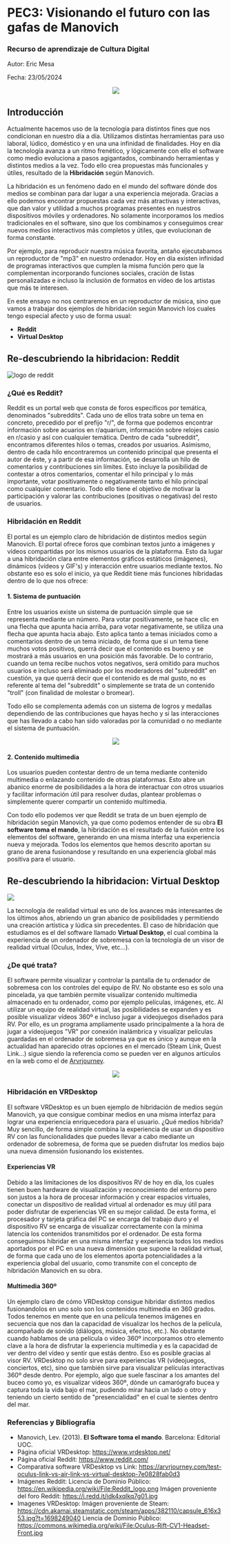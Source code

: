 # PEC3: Visionando el futuro con las gafas de Manovich 

### Recurso de aprendizaje de Cultura Digital 


Autor: Eric Mesa


Fecha: 23/05/2024

<p align="center">
  <img src="https://upload.wikimedia.org/wikipedia/commons/thumb/0/07/Social_networking_services.jpg/800px-Social_networking_services.jpg?20140512202701"/>
</p>


## Introducción

Actualmente hacemos uso de la tecnología para distintos fines que nos condicionan en nuestro día a día. Utilizamos distintas herramientas para uso laboral, lúdico, doméstico y en una una infinidad de finalidades. Hoy en día la tecnología avanza a un ritmo frenético, y lógicamente con ello el software como medio evoluciona a pasos agigantados, combinando herramientas y distintos medios a la vez. Todo ello crea propuestas más funcionales y útiles, resultado de la <b>Hibridación</b> según Manovich.

La hibridación es un fenómeno dado en el mundo del software dónde dos medios se combinan para dar lugar a una experiencia mejorada. Gracias a ello podemos encontrar propuestas cada vez más atractivas y interactivas, que dan valor y utilidad a muchos programas presentes en nuestros dispositivos móviles y ordenadores. No solamente incorporamos los medios tradicionales en el software, sino que los combinamos y conseguimos crear nuevos medios interactivos más completos y útiles, que evolucionan de forma constante.

Por ejemplo, para reproducir nuestra música favorita, antaño ejecutabamos un reproductor de "mp3" en nuestro ordenador. Hoy en día existen infinidad de programas interactivos que cumplen la misma función pero que la complementan incorporando funciones sociales, cración de listas personalizadas e incluso la inclusión de formatos en vídeo de los artistas que más te interesen.

En este ensayo no nos centraremos en un reproductor de música, sino que vamos a trabajar dos ejemplos de hibridación según Manovich los cuales tengo especial afecto y uso de forma usual:
<ul>
  <li><b>Reddit</b></li>
  <li><b>Virtual Desktop</b></li>
</ul>



## Re-descubriendo la hibridacion: Reddit

<img src="https://upload.wikimedia.org/wikipedia/commons/b/b5/Reddit_logo.png" alt="logo de reddit"></img>

### ¿Qué es Reddit?

Reddit es un portal web que consta de foros específicos por temática, denominados "subreddits". Cada uno de ellos trata sobre un tema en concreto, precedido por el prefijo "r/", de forma que podemos encontrar información sobre acuarios en r/aquarium, información sobre relojes casio en r/casio y así con cualquier temática. Dentro de cada "subreddit", encontramos diferentes hilos o temas, creados por usuarios. Asímismo, dentro de cada hilo encontraremos un contenido principal que presenta el autor de éste, y a partir de esa información, se desarrolla un hilo de comentarios y contribuciones sin límites. Esto incluye la posibilidad de contestar a otros comentarios, comentar el hilo principal y lo más importante, votar positivamente o negativamente tanto el hilo principal como cualquier comentario. Todo ello tiene el objetivo de motivar la participación y valorar las contribuciones (positivas o negativas) del resto de usuarios.

### Hibridación en Reddit

El portal es un ejemplo claro de hibridación de distintos medios según Manovich. El portal ofrece foros que combinan textos junto a imágenes y vídeos compartidas por los mismos usuarios de la plataforma. Esto da lugar a una hibridación clara entre elementos gráficos estáticos (imágenes), dinámicos (vídeos y GIF's) y interacción entre usuarios mediante textos. No obstante eso es solo el inicio, ya que Reddit tiene más funciones hibridadas dentro de lo que nos ofrece:

#### 1. Sistema de puntuación
Entre los usuarios existe un sistema de puntuación simple que se representa mediante un número. Para votar positivamente, se hace clic en una flecha que apunta hacia arriba, para votar negativamente, se utiliza una flecha que apunta hacia abajo. Esto aplica tanto a temas iniciados como a comentarios dentro de un tema iniciado, de forma que si un tema tiene muchos votos positivos, querrá decir que el contenido es bueno y se mostrará a más usuarios en una posición más favorable. De lo contrario, cuando un tema recibe nuchos votos negativos, será omitido para muchos usuarios e incluso será eliminado por los moderadores del "subreddit" en cuestión, ya que querrá decir que el contenido es de mal gusto, no es referente al tema del "subreddit" o simplemente se trata de un contenido "troll" (con finalidad de molestar o bromear).

Todo ello se complementa además con un sistema de logros y medallas dependiendo de las contribuciones que hayas hecho y si las interacciones que has llevado a cabo han sido valoradas por la comunidad o no mediante el sistema de puntuación.

<p align="center">
  <img src="https://i.redd.it/idk4xqlkq7g01.jpg"/>
</p>

#### 2. Contenido multimedia
Los usuarios pueden contestar dentro de un tema mediante contenido multimedia o enlazando contenido de otras plataformas. Esto abre un abanico enorme de posibilidades a la hora de interactuar con otros usuarios y facilitar información útil para resolver dudas, plantear problemas o simplemente querer compartir un contenido multimedia.

Con todo ello podemos ver que Reddit se trata de un buen ejemplo de hibridación según Manovich, ya que como podemos entender de su obra **El software toma el mando**, la hibridación es el resultado de la fusión entre los elementos del software, generando en una misma interfaz una experiencia nueva y mejorada. Todos los elementos que hemos descrito aportan su grano de arena fusionandose y resultando en una experiencia global más positiva para el usuario.


## Re-descubriendo la hibridacion: Virtual Desktop

<img src="https://upload.wikimedia.org/wikipedia/commons/0/09/Oculus-Rift-CV1-Headset-Front.jpg"></img>

La tecnología de realidad virtual es uno de los avances más interesantes de los últimos años, abriendo un gran abanico de posibilidades y permitiendo una creación artística y lúdica sin precedentes. El caso de hibridación que estudiamos es el del software llamado <b>Virtual Desktop</b>, el cual combina la experiencia de un ordenador de sobremesa con la tecnología de un visor de realidad virtual (Oculus, Index, Vive, etc...). 

### ¿De qué trata?

El software permite visualizar y controlar la pantalla de tu ordenador de sobremesa con los controles del equipo de RV. No obstante eso es solo una pincelada, ya que también permite visualizar contenido multimedia almacenado en tu ordenador, como por ejemplo películas, imágenes, etc. Al utilizar un equipo de realidad virtual, las posibilidades se expanden y es posible visualizar vídeos 360º e incluso jugar a videojuegos diseñados para RV. Por ello, es un programa ampliamente usado principalmente a la hora de jugar a videojuegos "VR" por conexión inalámbrica y visualizar películas guardadas en el ordenador de sobremesa ya que es único y aunque en la actualidad han aparecido otras opciones en el mercado (Steam Link, Quest Link...) sigue siendo la referencia como se pueden ver en algunos artículos en la web como el de <a href="https://arvrjourney.com/test-oculus-link-vs-air-link-vs-virtual-desktop-7e0828fab0d3">Arvrjourney</a>.

<p align="center">
  <img src="https://cdn.akamai.steamstatic.com/steam/apps/382110/capsule_616x353.jpg?t=1698249040"/>
</p>

### Hibridación en VRDesktop
El software VRDesktop es un buen ejemplo de hibridación de medios según Manovich, ya que consigue combinar medios en una misma interfaz para lograr una experiencia enriquecedora para el usuario. ¿Qué medios hibrida? Muy sencillo, de forma simple combina la experiencia de usar un dispositivo RV con las funcionalidades que puedes llevar a cabo mediante un ordenador de sobremesa, de forma que se pueden disfrutar los medios bajo una nueva dimensión fusionando los existentes.

#### Experiencias VR
Debido a las limitaciones de los dispositivos RV de hoy en día, los cuales tienen buen hardware de visualización y reconocimiento del entorno pero son justos a la hora de procesar información y crear espacios virtuales, conectar un dispositivo de realidad virtual al ordenador es muy útil para poder disfrutar de experiencias VR en su mejor calidad. De esta forma, el procesador y tarjeta gráfica del PC se encarga del trabajo duro y el dispositivo RV se encarga de visualizar correctamente con la mínima latencía los contenidos transmitidos por el ordenador. De esta forma conseguimos hibridar en una misma interfaz y experiencia todos los medios aportados por el PC en una nueva dimensión que supone la realidad virtual, de forma que cada uno de los elementos aporta potencialidades a la experiencia global del usuario, como transmite con el concepto de hibridación Manovich en su obra.

#### Multimedia 360º
Un ejemplo claro de cómo VRDesktop consigue hibridar distintos medios fusionandolos en uno solo son los contenidos multimedia en 360 grados. Todos tenemos en mente que en una película tenemos imágenes en secuencia que nos dan la capacidad de visualizar los hechos de la película, acompañado de sonido (diálogos, música, efectos, etc.). No obstante cuando hablamos de una película o vídeo 360º incorporamos otro elemento clave a la hora de disfrutar la experiencia multimedia y es la capacidad de ver dentro del vídeo y sentir que estás dentro. Eso es posible gracias al visor RV. VRDesktop no solo sirve para experiencias VR (videojuegos, conciertos, etc), sino que también sirve para visualizar películas interactivas 360º desde dentro. Por ejemplo, algo que suele fascinar a los amantes del buceo como yo, es visualizar vídeos 360º, dónde un camarógrafo bucea y captura toda la vida bajo el mar, pudiendo mirar hacia un lado o otro y teniendo un cierto sentido de "presencialidad" en el cual te sientes dentro del mar.


### Referencias y Bibliografía

* Manovich, Lev. (2013). **El Software toma el mando**. Barcelona: Editorial UOC.
* Página oficial VRDesktop: https://www.vrdesktop.net/
* Página oficial Reddit: https://www.reddit.com/
* Comparativa software VRDesktop vs Link: https://arvrjourney.com/test-oculus-link-vs-air-link-vs-virtual-desktop-7e0828fab0d3
* Imágenes Reddit:
Licencia de Dominio Público: https://en.wikipedia.org/wiki/File:Reddit_logo.png
Imágen proveniente del foro Reddit: https://i.redd.it/idk4xqlkq7g01.jpg
* Imagenes VRDesktop:
Imágen proveniente de Steam: https://cdn.akamai.steamstatic.com/steam/apps/382110/capsule_616x353.jpg?t=1698249040
Liencia de Dominio Público: https://commons.wikimedia.org/wiki/File:Oculus-Rift-CV1-Headset-Front.jpg

